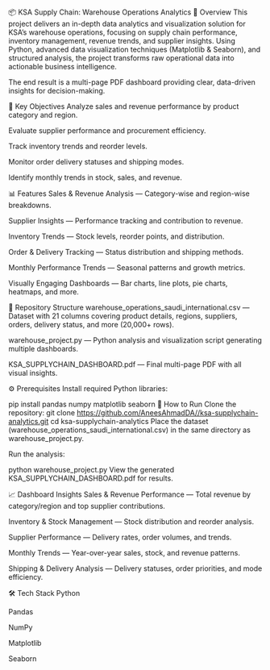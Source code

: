 📦 KSA Supply Chain: Warehouse Operations Analytics
📖 Overview
This project delivers an in-depth data analytics and visualization solution for KSA’s warehouse operations, focusing on supply chain performance, inventory management, revenue trends, and supplier insights. Using Python, advanced data visualization techniques (Matplotlib & Seaborn), and structured analysis, the project transforms raw operational data into actionable business intelligence.

The end result is a multi-page PDF dashboard providing clear, data-driven insights for decision-making.

🎯 Key Objectives
Analyze sales and revenue performance by product category and region.

Evaluate supplier performance and procurement efficiency.

Track inventory trends and reorder levels.

Monitor order delivery statuses and shipping modes.

Identify monthly trends in stock, sales, and revenue.

📊 Features
Sales & Revenue Analysis — Category-wise and region-wise breakdowns.

Supplier Insights — Performance tracking and contribution to revenue.

Inventory Trends — Stock levels, reorder points, and distribution.

Order & Delivery Tracking — Status distribution and shipping methods.

Monthly Performance Trends — Seasonal patterns and growth metrics.

Visually Engaging Dashboards — Bar charts, line plots, pie charts, heatmaps, and more.

📂 Repository Structure
warehouse_operations_saudi_international.csv — Dataset with 21 columns covering product details, regions, suppliers, orders, delivery status, and more (20,000+ rows).

warehouse_project.py — Python analysis and visualization script generating multiple dashboards.

KSA_SUPPLYCHAIN_DASHBOARD.pdf — Final multi-page PDF with all visual insights.

⚙️ Prerequisites
Install required Python libraries:

pip install pandas numpy matplotlib seaborn
🚀 How to Run
Clone the repository:
git clone https://github.com/AneesAhmadDA//ksa-supplychain-analytics.git
cd ksa-supplychain-analytics
Place the dataset (warehouse_operations_saudi_international.csv) in the same directory as warehouse_project.py.

Run the analysis:

python warehouse_project.py
View the generated KSA_SUPPLYCHAIN_DASHBOARD.pdf for results.

📈 Dashboard Insights
Sales & Revenue Performance — Total revenue by category/region and top supplier contributions.

Inventory & Stock Management — Stock distribution and reorder analysis.

Supplier Performance — Delivery rates, order volumes, and trends.

Monthly Trends — Year-over-year sales, stock, and revenue patterns.

Shipping & Delivery Analysis — Delivery statuses, order priorities, and mode efficiency.

🛠️ Tech Stack
Python

Pandas

NumPy

Matplotlib

Seaborn
